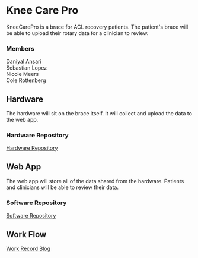 # Knee Care Pro
KneeCarePro is a brace for ACL recovery patients. The patient's brace will be able to upload their rotary data for a clinician to review.

### Members
Daniyal Ansari\
Sebastian Lopez\
Nicole Meers\
Cole Rottenberg

## Hardware
The hardware will sit on the brace itself. It will collect and upload the data to the web app.

### Hardware Repository
[Hardware Repository](https://github.com/KneeKarePro/hw-system.git)

## Web App
The web app will store all of the data shared from the hardware. Patients and clinicians will be able to review their data.

### Software Repository
[Software Repository](https://github.com/KneeKarePro/WebApp.git)


## Work Flow
[Work Record Blog](https://kneekarepro.blogspot.com/)




<!--

**Here are some ideas to get you started:**

🙋‍♀️ A short introduction - what is your organization all about?
🌈 Contribution guidelines - how can the community get involved?
👩‍💻 Useful resources - where can the community find your docs? Is there anything else the community should know?
🍿 Fun facts - what does your team eat for breakfast?
🧙 Remember, you can do mighty things with the power of [Markdown](https://docs.github.com/github/writing-on-github/getting-started-with-writing-and-formatting-on-github/basic-writing-and-formatting-syntax)
-->
